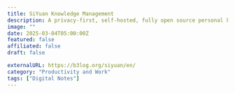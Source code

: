```yaml
---
title: SiYuan Knowledge Management
description: A privacy-first, self-hosted, fully open source personal knowledge management software.
image: ""
date: 2025-03-04T05:00:00Z
featured: false
affiliated: false
draft: false

externalURL: https://b3log.org/siyuan/en/
category: "Productivity and Work"
tags: ["Digital Notes"]
---
```


